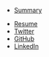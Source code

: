 *   [Summary](/)
<!-- *   [About me](/bio.html) -->
<!-- *   [Blog](/blog/) -->
*   [Resume](/resume.html)
*   [Twitter](https://twitter.com/dseematt)
*   [GitHub](https://github.com/Matt711)
*   [LinkedIn](https://www.linkedin.com/in/matthew-murray-21365a1b7/)

<!-- ### Recent Work

*   
-   
-    -->
